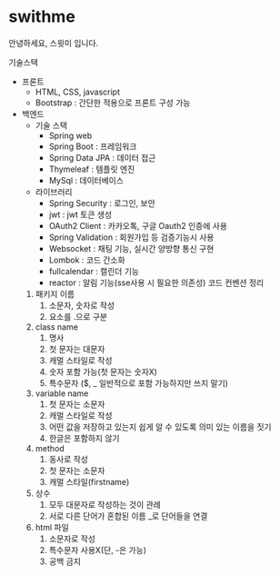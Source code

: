 # swithme
안녕하세요, 스윗미 입니다.

기술스택

- 프론트
    - HTML, CSS, javascript
    - Bootstrap : 간단한 적용으로 프론트 구성 가능
- 백엔드
    - 기술 스택
        - Spring web
        - Spring Boot : 프레임워크
        - Spring Data JPA : 데이터 접근
        - Thymeleaf : 템플릿 엔진
        - MySql : 데이터베이스
    - 라이브러리
        - Spring Security : 로그인, 보안
        - jwt : jwt 토큰 생성
        - OAuth2 Client : 카카오톡, 구글 Oauth2 인증에 사용
        - Spring Validation : 회원가입 등 검증기능시 사용
        - Websocket : 채팅 기능, 실시간 양방향 통신 구현
        - Lombok : 코드 간소화
        - fullcalendar : 캘린더 기능
        - reactor : 알림 기능(sse사용 시 필요한 의존성)
코드 컨벤션 정리
    1. 패키지 이름
        1. 소문자, 숫자로 작성
        2. 요소를 .으로 구분
    2. class name
        1. 명사
        2. 첫  문자는 대문자
        3. 캐멀 스타일로 작성
        4. 숫자 포함 가능(첫 문자는 숫자X)
        5. 특수문자 ($, _ 일반적으로 포함 가능하지만 쓰지 말기)
    3. variable name
        1. 첫 문자는 소문자
        2. 캐멀 스타일로 작성
        3. 어떤 값을 저장하고 있는지 쉽게 알 수 있도록 의미 있는 이름을 짓기
        4. 한글은 포함하지 않기
    4. method
        1. 동사로 작성
        2. 첫 문자는 소문자
        3. 캐멀 스타일(firstname)
    5. 상수 
        1. 모두 대문자로 작성하는 것이 관례 
        2. 서로 다른 단어가 혼합된 이름 _로 단어들을 연결
    6. html 파일
        1. 소문자로 작성
        2. 특수문자 사용X(단, -은 가능)
        3. 공백 금지
